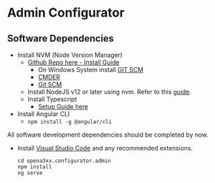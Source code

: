 # Admin Configurator

## Software Dependencies

- Install NVM \(Node Version Manager\)
    - [Github Repo here - Install Guide](https://github.com/nvm-sh/nvm#installing-and-updating)
        - On Windows System install [GIT SCM](https://git-scm.com/)
        - [CMDER](https://cmder.net/)
        - [Git SCM](https://git-scm.com/downloads)
    - Install NodeJS v12 or later using nvm. Refer to this [guide](https://git-scm.com/).
    - Install Typescript
        - [Setup Guide here](https://www.typescriptlang.org/download)
- Install Angular CLI
    - `npm install -g @angular/cli`

All software development dependencies should be completed by now.

- Install [Visual Studio Code](https://code.visualstudio.com/) and any recommended extensions.

    ```text
    cd opena3xx.configurator.admin
    npm install
    ng serve
    ```
